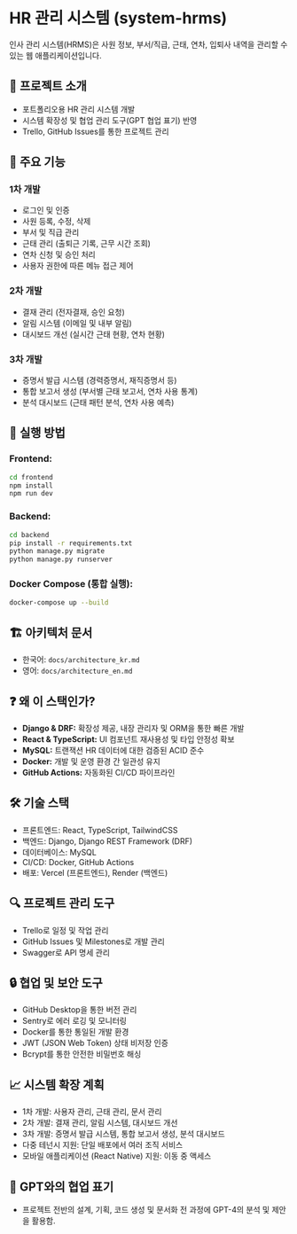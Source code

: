 # HR 관리 시스템 (system-hrms)

인사 관리 시스템(HRMS)은 사원 정보, 부서/직급, 근태, 연차, 입퇴사 내역을 관리할 수 있는 웹 애플리케이션입니다.

## 🚀 프로젝트 소개
- 포트폴리오용 HR 관리 시스템 개발
- 시스템 확장성 및 협업 관리 도구(GPT 협업 표기) 반영
- Trello, GitHub Issues를 통한 프로젝트 관리

## 📌 주요 기능
### 1차 개발
- 로그인 및 인증
- 사원 등록, 수정, 삭제
- 부서 및 직급 관리
- 근태 관리 (출퇴근 기록, 근무 시간 조회)
- 연차 신청 및 승인 처리
- 사용자 권한에 따른 메뉴 접근 제어

### 2차 개발
- 결재 관리 (전자결재, 승인 요청)
- 알림 시스템 (이메일 및 내부 알림)
- 대시보드 개선 (실시간 근태 현황, 연차 현황)

### 3차 개발
- 증명서 발급 시스템 (경력증명서, 재직증명서 등)
- 통합 보고서 생성 (부서별 근태 보고서, 연차 사용 통계)
- 분석 대시보드 (근태 패턴 분석, 연차 사용 예측)


## 🔧 실행 방법
### Frontend:
```bash
cd frontend
npm install
npm run dev
```

### Backend:
```bash
cd backend
pip install -r requirements.txt
python manage.py migrate
python manage.py runserver
```

### Docker Compose (통합 실행):
```bash
docker-compose up --build
```

## 🏗️ 아키텍처 문서
- 한국어: `docs/architecture_kr.md`
- 영어: `docs/architecture_en.md`

## ❓ 왜 이 스택인가?
- **Django & DRF:** 확장성 제공, 내장 관리자 및 ORM을 통한 빠른 개발
- **React & TypeScript:** UI 컴포넌트 재사용성 및 타입 안정성 확보
- **MySQL:** 트랜잭션 HR 데이터에 대한 검증된 ACID 준수
- **Docker:** 개발 및 운영 환경 간 일관성 유지
- **GitHub Actions:** 자동화된 CI/CD 파이프라인

## 🛠 기술 스택
- 프론트엔드: React, TypeScript, TailwindCSS
- 백엔드: Django, Django REST Framework (DRF)
- 데이터베이스: MySQL
- CI/CD: Docker, GitHub Actions
- 배포: Vercel (프론트엔드), Render (백엔드)

## 🔍 프로젝트 관리 도구
- Trello로 일정 및 작업 관리
- GitHub Issues 및 Milestones로 개발 관리
- Swagger로 API 명세 관리

## 🔒 협업 및 보안 도구
- GitHub Desktop을 통한 버전 관리
- Sentry로 에러 로깅 및 모니터링
- Docker를 통한 통일된 개발 환경
- JWT (JSON Web Token) 상태 비저장 인증
- Bcrypt를 통한 안전한 비밀번호 해싱

## 📈 시스템 확장 계획
- 1차 개발: 사용자 관리, 근태 관리, 문서 관리
- 2차 개발: 결재 관리, 알림 시스템, 대시보드 개선
- 3차 개발: 증명서 발급 시스템, 통합 보고서 생성, 분석 대시보드
- 다중 테넌시 지원: 단일 배포에서 여러 조직 서비스
- 모바일 애플리케이션 (React Native) 지원: 이동 중 액세스

## 🤝 GPT와의 협업 표기
- 프로젝트 전반의 설계, 기획, 코드 생성 및 문서화 전 과정에 GPT-4의 분석 및 제안을 활용함.
